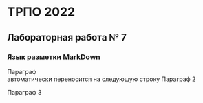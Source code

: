 ТРПО 2022
=========

Лабораторная работа № 7
--------------------------

### Язык разметки MarkDown

Параграф  
автоматически переносится на следующую строку
Параграф 2

Параграф 3
